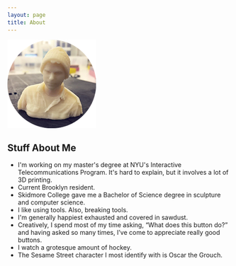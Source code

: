 ```yaml
---
layout: page
title: About
---
```


<div class="about">
<img src="/img/profile.png" alt="Profile image">
<h2>Stuff About Me</h2>

<ul>
	<li>I'm working on my master's degree at NYU's Interactive Telecommunications Program. It's hard to explain, but it involves a lot of 3D printing.</li>
	<li>Current Brooklyn resident.</li>
	<li>Skidmore College gave me a Bachelor of Science degree in sculpture and computer science.</li>
	<li>I like using tools. Also, breaking tools.</li>
	<li>I'm generally happiest exhausted and covered in sawdust.</li>
	<li>Creatively, I spend most of my time asking, “What does this button do?” and having asked so many times, I’ve come to appreciate really good buttons.</li>
	<li>I watch a grotesque amount of hockey.</li>
	<li>The Sesame Street character I most identify with is Oscar the Grouch.</li>
</ul>
</div>